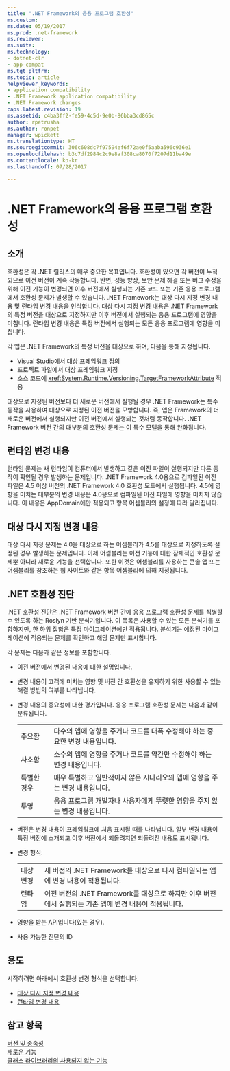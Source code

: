 ```yaml
---
title: ".NET Framework의 응용 프로그램 호환성"
ms.custom: 
ms.date: 05/19/2017
ms.prod: .net-framework
ms.reviewer: 
ms.suite: 
ms.technology:
- dotnet-clr
- app-compat
ms.tgt_pltfrm: 
ms.topic: article
helpviewer_keywords:
- application compatibility
- .NET Framework application compatibility
- .NET Framework changes
caps.latest.revision: 19
ms.assetid: c4ba3ff2-fe59-4c5d-9e0b-86bba3cd865c
author: rpetrusha
ms.author: ronpet
manager: wpickett
ms.translationtype: HT
ms.sourcegitcommit: 306c608dc7f97594ef6f72ae0f5aaba596c936e1
ms.openlocfilehash: b3c7df2984c2c9e8af308ca8070f7207d11ba49e
ms.contentlocale: ko-kr
ms.lasthandoff: 07/28/2017

---
```


# <a name="application-compatibility-in-the-net-framework"></a>.NET Framework의 응용 프로그램 호환성

## <a name="introduction"></a>소개

호환성은 각 .NET 릴리스의 매우 중요한 목표입니다. 호환성이 있으면 각 버전이 누적되므로 이전 버전이 계속 작동합니다. 반면, 성능 향상, 보안 문제 해결 또는 버그 수정을 위해 이전 기능이 변경되면 이후 버전에서 실행되는 기존 코드 또는 기존 응용 프로그램에서 호환성 문제가 발생할 수 있습니다. .NET Framework는 대상 다시 지정 변경 내용 및 런타임 변경 내용을 인식합니다. 대상 다시 지정 변경 내용은 .NET Framework의 특정 버전을 대상으로 지정하지만 이후 버전에서 실행되는 응용 프로그램에 영향을 미칩니다. 런타임 변경 내용은 특정 버전에서 실행되는 모든 응용 프로그램에 영향을 미칩니다.

각 앱은 .NET Framework의 특정 버전을 대상으로 하며, 다음을 통해 지정됩니다.

- Visual Studio에서 대상 프레임워크 정의
- 프로젝트 파일에서 대상 프레임워크 지정
- 소스 코드에 <xref:System.Runtime.Versioning.TargetFrameworkAttribute> 적용

대상으로 지정된 버전보다 더 새로운 버전에서 실행될 경우 .NET Framework는 특수 동작을 사용하여 대상으로 지정된 이전 버전을 모방합니다. 즉, 앱은 Framework의 더 새로운 버전에서 실행되지만 이전 버전에서 실행되는 것처럼 동작합니다. .NET Framework 버전 간의 대부분의 호환성 문제는 이 특수 모델을 통해 완화됩니다.

## <a name="runtime-changes"></a>런타임 변경 내용

런타임 문제는 새 런타임이 컴퓨터에서 발생하고 같은 이진 파일이 실행되지만 다른 동작이 확인될 경우 발생하는 문제입니다. .NET Framework 4.0용으로 컴파일된 이진 파일은 4.5 이상 버전의 .NET Framework 4.0 호환성 모드에서 실행됩니다. 4.5에 영향을 미치는 대부분의 변경 내용은 4.0용으로 컴파일된 이진 파일에 영향을 미치지 않습니다. 이 내용은 AppDomain에만 적용되고 항목 어셈블리의 설정에 따라 달라집니다.

## <a name="retargeting-changes"></a>대상 다시 지정 변경 내용

대상 다시 지정 문제는 4.0을 대상으로 하는 어셈블리가 4.5를 대상으로 지정하도록 설정된 경우 발생하는 문제입니다. 이제 어셈블리는 이전 기능에 대한 잠재적인 호환성 문제뿐 아니라 새로운 기능을 선택합니다. 또한 이것은 어셈블리를 사용하는 콘솔 앱 또는 어셈블리를 참조하는 웹 사이트와 같은 항목 어셈블리에 의해 지정됩니다.

## <a name="net-compatibility-diagnostics"></a>.NET 호환성 진단

.NET 호환성 진단은 .NET Framework 버전 간에 응용 프로그램 호환성 문제를 식별할 수 있도록 하는 Roslyn 기반 분석기입니다. 이 목록은 사용할 수 있는 모든 분석기를 포함하지만, 한 하위 집합은 특정 마이그레이션에만 적용됩니다. 분석기는 예정된 마이그레이션에 적용되는 문제를 확인하고 해당 문제만 표시합니다.

각 문제는 다음과 같은 정보를 포함합니다.

-   이전 버전에서 변경된 내용에 대한 설명입니다.

-   변경 내용이 고객에 미치는 영향 및 버전 간 호환성을 유지하기 위한 사용할 수 있는 해결 방법의 여부를 나타냅니다.

-   변경 내용의 중요성에 대한 평가입니다. 응용 프로그램 호환성 문제는 다음과 같이 분류됩니다.

    |   |   |
    |---|---|
    |주요함|다수의 앱에 영향을 주거나 코드를 대폭 수정해야 하는 중요한 변경 내용입니다.|
    |사소함|소수의 앱에 영향을 주거나 코드를 약간만 수정해야 하는 변경 내용입니다.|
    |특별한 경우|매우 특별하고 일반적이지 않은 시나리오의 앱에 영향을 주는 변경 내용입니다.|
    |투명|응용 프로그램 개발자나 사용자에게 뚜렷한 영향을 주지 않는 변경 내용입니다.|

-   버전은 변경 내용이 프레임워크에 처음 표시될 때를 나타냅니다. 일부 변경 내용이 특정 버전에 소개되고 이후 버전에서 되돌려지면 되돌려진 내용도 표시됩니다.

-   변경 형식:

    |   |   |
    |---|---|
    |대상 변경|새 버전의 .NET Framework를 대상으로 다시 컴파일되는 앱에 변경 내용이 적용됩니다.|
    |런타임|이전 버전의 .NET Framework를 대상으로 하지만 이후 버전에서 실행되는 기존 앱에 변경 내용이 적용됩니다.|

-   영향을 받는 API입니다(있는 경우).

-   사용 가능한 진단의 ID

## <a name="usage"></a>용도

시작하려면 아래에서 호환성 변경 형식을 선택합니다.

- [대상 다시 지정 변경 내용](./retargeting/index.md)
- [런타임 변경 내용](./runtime/index.md)


## <a name="see-also"></a>참고 항목

[버전 및 종속성](../../../docs/framework/migration-guide/versions-and-dependencies.md)   
[새로운 기능](../../../docs/framework/whats-new/index.md)   
[클래스 라이브러리의 사용되지 않는 기능](../../../docs/framework/whats-new/whats-obsolete.md)

